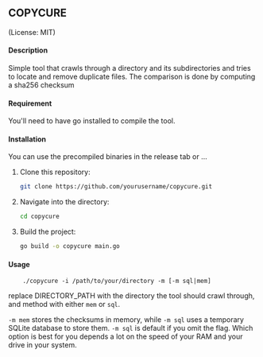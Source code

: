 ## COPYCURE
(License: MIT)

#### Description
Simple tool that crawls through a directory and its 
subdirectories and tries to locate and remove duplicate 
files. The comparison is done by computing a sha256 checksum

#### Requirement
You'll need to have go installed to compile the tool.

#### Installation
You can use the precompiled binaries in the release tab or ...

1. Clone this repository:
    ```bash
    git clone https://github.com/yourusername/copycure.git
    ```
2. Navigate into the directory:
    ```bash
    cd copycure
    ```
3. Build the project:
    ```bash
    go build -o copycure main.go
    ```
   
#### Usage
``` 
    ./copycure -i /path/to/your/directory -m [-m sql|mem]                  
```
replace DIRECTORY_PATH with the directory the tool should crawl through,
and method with either `mem` or `sql`.

`-m mem` stores the checksums in memory, while `-m sql` uses a temporary SQLite database to store them.
`-m sql` is default if you omit the flag.
Which option is best for you depends a lot on the speed of your RAM and your drive in your system. 


